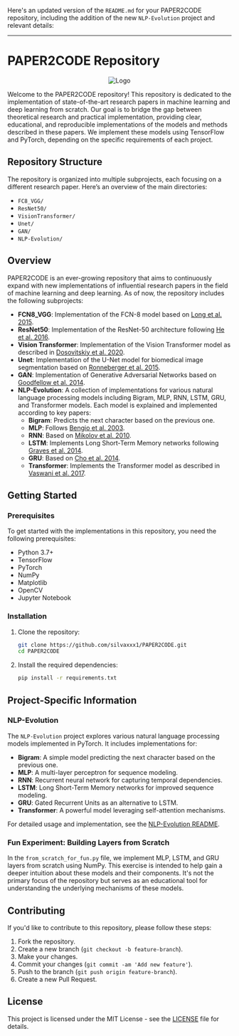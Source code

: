 Here's an updated version of the `README.md` for your PAPER2CODE repository, including the addition of the new `NLP-Evolution` project and relevant details:

---

# PAPER2CODE Repository

<div align="center">
  <img src="/P2C2.png" alt="Logo" />
</div>


Welcome to the PAPER2CODE repository! This repository is dedicated to the implementation of state-of-the-art research papers in machine learning and deep learning from scratch. Our goal is to bridge the gap between theoretical research and practical implementation, providing clear, educational, and reproducible implementations of the models and methods described in these papers. We implement these models using TensorFlow and PyTorch, depending on the specific requirements of each project.

## Repository Structure

The repository is organized into multiple subprojects, each focusing on a different research paper. Here’s an overview of the main directories:

- `FC8_VGG/`
- `ResNet50/`
- `VisionTransformer/`
- `Unet/`
- `GAN/`
- `NLP-Evolution/`

## Overview

PAPER2CODE is an ever-growing repository that aims to continuously expand with new implementations of influential research papers in the field of machine learning and deep learning. As of now, the repository includes the following subprojects:

- **FCN8_VGG**: Implementation of the FCN-8 model based on [Long et al. 2015](https://arxiv.org/abs/1411.4038).
- **ResNet50**: Implementation of the ResNet-50 architecture following [He et al. 2016](https://arxiv.org/abs/1512.03385).
- **Vision Transformer**: Implementation of the Vision Transformer model as described in [Dosovitskiy et al. 2020](https://arxiv.org/abs/2010.11929).
- **Unet**: Implementation of the U-Net model for biomedical image segmentation based on [Ronneberger et al. 2015](https://arxiv.org/abs/1505.04597).
- **GAN**: Implementation of Generative Adversarial Networks based on [Goodfellow et al. 2014](https://arxiv.org/abs/1406.2661).
- **NLP-Evolution**: A collection of implementations for various natural language processing models including Bigram, MLP, RNN, LSTM, GRU, and Transformer models. Each model is explained and implemented according to key papers:
  - **Bigram**: Predicts the next character based on the previous one.
  - **MLP**: Follows [Bengio et al. 2003](https://arxiv.org/abs/cs/0308034).
  - **RNN**: Based on [Mikolov et al. 2010](https://arxiv.org/abs/1011.0163).
  - **LSTM**: Implements Long Short-Term Memory networks following [Graves et al. 2014](https://arxiv.org/abs/1402.1128).
  - **GRU**: Based on [Cho et al. 2014](https://arxiv.org/abs/1406.1078).
  - **Transformer**: Implements the Transformer model as described in [Vaswani et al. 2017](https://arxiv.org/abs/1706.03762).

## Getting Started

### Prerequisites

To get started with the implementations in this repository, you need the following prerequisites:

- Python 3.7+
- TensorFlow
- PyTorch
- NumPy
- Matplotlib
- OpenCV
- Jupyter Notebook

### Installation

1. Clone the repository:

   ```bash
   git clone https://github.com/silvaxxx1/PAPER2CODE.git
   cd PAPER2CODE
   ```

2. Install the required dependencies:

   ```bash
   pip install -r requirements.txt
   ```

## Project-Specific Information

### NLP-Evolution

The `NLP-Evolution` project explores various natural language processing models implemented in PyTorch. It includes implementations for:

- **Bigram**: A simple model predicting the next character based on the previous one.
- **MLP**: A multi-layer perceptron for sequence modeling.
- **RNN**: Recurrent neural network for capturing temporal dependencies.
- **LSTM**: Long Short-Term Memory networks for improved sequence modeling.
- **GRU**: Gated Recurrent Units as an alternative to LSTM.
- **Transformer**: A powerful model leveraging self-attention mechanisms.

For detailed usage and implementation, see the [NLP-Evolution README](NLP-Evolution/README.md).

### Fun Experiment: Building Layers from Scratch

In the `from_scratch_for_fun.py` file, we implement MLP, LSTM, and GRU layers from scratch using NumPy. This exercise is intended to help gain a deeper intuition about these models and their components. It's not the primary focus of the repository but serves as an educational tool for understanding the underlying mechanisms of these models.

## Contributing

If you'd like to contribute to this repository, please follow these steps:

1. Fork the repository.
2. Create a new branch (`git checkout -b feature-branch`).
3. Make your changes.
4. Commit your changes (`git commit -am 'Add new feature'`).
5. Push to the branch (`git push origin feature-branch`).
6. Create a new Pull Request.

## License

This project is licensed under the MIT License - see the [LICENSE](LICENSE) file for details.

